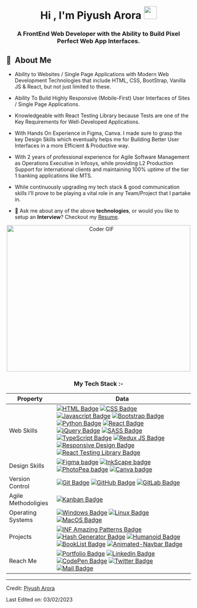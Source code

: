 <h1 align="center">Hi , I'm Piyush Arora <img src="https://media.giphy.com/media/hvRJCLFzcasrR4ia7z/giphy.gif" width="35"></h1>

<h3 align="center">A FrontEnd Web Developer with the Ability to Build Pixel Perfect Web App Interfaces.</h3>
 
 ## 🧭 &nbsp;About Me
- Ability to Websites / Single Page Applications with Modern Web Development Technologies that include HTML, CSS, BootStrap, Vanilla JS & React, but not just limited to these.  

- Ability To Build Highly Responsive (Mobile-First) User Interfaces of Sites / Single Page Applications.

- Knowledgeable with React Testing Library because Tests are one of the Key Requirements for Well-Developed Applications.

- With Hands On Experience in Figma, Canva. I made sure to grasp the key Design Skills which eventually helps me for Building Better User Interfaces in a more Efficient & Productive way.

- With 2 years of professional experience for Agile Software Management as Operations Executive in Infosys, while providing L2 Production Support for international clients and maintaining 100% uptime of the tier 1 banking applications like MTS.   
 
- While continuously upgrading my tech stack & good communication skills I’ll prove to be playing a vital role in any Team/Project that I partake in.   

- 💬 Ask me about any of the above **technologies**, or would you like to setup an **Interview**? Checkout my [Resume](https://drive.google.com/file/d/162kuCIouf_CVzpZzEiKhYARmTRpgPK02/view).



<p align="center">
  <img src="https://media.giphy.com/media/SWoSkN6DxTszqIKEqv/giphy.gif" alt="Coder GIF" width="500" height="400">
</p>

  
<h3 align="center">My Tech Stack :-</h3>
  
Property                 | Data  
-------------------------|------
Web Skills               |   [![HTML Badge](https://img.shields.io/badge/-HTML-orange)](https://github.com/piyusharora91?tab=repositories) [![CSS Badge](https://img.shields.io/badge/-CSS-blue)](https://github.com/piyusharora91?tab=repositories) [![Javascript Badge](https://img.shields.io/badge/-JavaScript-yellow)](https://github.com/piyusharora91?tab=repositories) [![Bootstrap Badge](https://img.shields.io/badge/-Bootstrap-purple)](https://github.com/piyusharora91?tab=repositories) [![Python Badge](https://img.shields.io/badge/-Python-3776AB)](https://github.com/piyusharora91?tab=repositories) [![React Badge](https://img.shields.io/badge/-ReactJS-61DAFB)](https://github.com/piyusharora91?tab=repositories) [![jQuery Badge](https://img.shields.io/badge/-jQuery-4ac7b6)](https://github.com/piyusharora91?tab=repositories) [![SASS Badge](https://img.shields.io/badge/-SASS-d36ef5)](https://github.com/piyusharora91?tab=repositories) [![TypeScript Badge](https://img.shields.io/badge/-TypeScript-99173a)](https://github.com/piyusharora91?tab=repositories) [![Redux JS Badge](https://img.shields.io/badge/-ReduxJS-8b9c0b)](https://github.com/piyusharora91?tab=repositories) [![Responsive Design Badge](https://img.shields.io/badge/-ResponsiveDesign-d6db48)](https://github.com/piyusharora91?tab=repositories) [![React Testing Library Badge](https://img.shields.io/badge/-ReactTestingLibrary-de0b16)](https://github.com/piyusharora91?tab=repositories)
Design Skills            | [![Figma badge](https://img.shields.io/badge/-Figma-FFC90A)](https://www.figma.com/@piyusharora91) [![InkScape badge](https://img.shields.io/badge/-InkScape-AF2DC6)](https://inkscape.org/) [![PhotoPea badge](https://img.shields.io/badge/-PhotoPea-209B00)](https://www.photopea.com/) [![Canva badge](https://img.shields.io/badge/-Canva-056A91)](https://www.canva.com/)
Version Control          | [![Git Badge](https://img.shields.io/badge/-Git-156e73)](https://github.com/piyusharora91?tab=repositories) [![GitHub Badge](https://img.shields.io/badge/-GitHub-8989e0)](https://github.com/piyusharora91?tab=repositories) [![GitLab Badge](https://img.shields.io/badge/-GitLab-e87910)](https://github.com/piyusharora91?tab=repositories)
Agile Methodoligies      | [![Kanban Badge](https://img.shields.io/badge/-Kanban-9519F4)](https://github.com/piyusharora91?tab=repositories)
Operating Systems        | [![Windows Badge](https://img.shields.io/badge/-Windows-61DAFB)](https://github.com/piyusharora91?tab=repositories) [![Linux Badge](https://img.shields.io/badge/-Linux-purple)](https://github.com/piyusharora91?tab=repositories) [![MacOS Badge](https://img.shields.io/badge/-MacOS-68b082)](https://github.com/piyusharora91?tab=repositories)
Projects                 | [![INF Amazing Patterns Badge](https://img.shields.io/badge/-INFAmazingPatterns-8C8C8C)](https://inf-amazing-patterns.netlify.app/) [![Hash Generator Badge](https://img.shields.io/badge/-HashGenerator-b469c3)](https://hash-generator-101.netlify.app/)  [![Humanoid Badge](https://img.shields.io/badge/-Humanoid-yellow)](https://humanoid101.netlify.app/) [![BookList Badge](https://img.shields.io/badge/-Booklists-ffffff)](https://custom-book-lists101.netlify.app/) [![Animated-Navbar Badge](https://img.shields.io/badge/-AnimatedNavbar-311557)](https://animated-navbar-101.netlify.app/)
Reach Me                 | [![Portfolio Badge](https://img.shields.io/badge/-Portfolio-grey?style=flat)](https://piyush-arora.netlify.app) [![Linkedin Badge](https://img.shields.io/badge/-PiyushArora-1A4FBF?style=flat&logo=Linkedin&logoColor=white)](https://www.linkedin.com/in/piyush-arora2212/) [![CodePen Badge](https://img.shields.io/badge/-PiyushArora-10621E?style=flat&logo=CodePen&logoColor=white)](https://codepen.io/piyusharora91) [![Twitter Badge](https://img.shields.io/badge/-PiyushArora-blue?style=flat&logo=Twitter&logoColor=white)](https://twitter.com/Piyush_Arora91) [![Mail Badge](https://img.shields.io/badge/-PiyushArora-e54448?style=flat&logo=Mail.Ru&logoColor=white)](mailto:piyush.arora91@hotmail.com)


------

Credit: [Piyush Arora](https://piyush-arora.netlify.app)

Last Edited on: 03/02/2023
